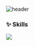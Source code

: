 ![header](https://capsule-render.vercel.app/api?type=shark&color=auto&height=150&section=header&text=Hello!%20I'm%20Yumi.&fontSize=40)

### :sparkles: Skills
<p>
<img src="https://img.shields.io/badge/JavaScript-#F7DF1E?style=flat&logo=TypeScript&logoColor=white"/>
</p>
<!--
**baamyumi/baamyumi** is a ✨ _special_ ✨ repository because its `README.md` (this file) appears on your GitHub profile.

Here are some ideas to get you started:

- 🔭 I’m currently working on ...
- 🌱 I’m currently learning ...
- 👯 I’m looking to collaborate on ...
- 🤔 I’m looking for help with ...
- 💬 Ask me about ...
- 📫 How to reach me: ...
- 😄 Pronouns: ...
- ⚡ Fun fact: ...
-->
